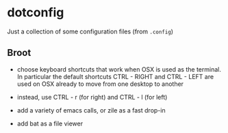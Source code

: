 # dotconfig
Just a collection of some configuration files (from `.config`)

## Broot

- choose keyboard shortcuts that work when OSX is used as the terminal. In particular the default shortcuts 
  CTRL - RIGHT and CTRL - LEFT are used on OSX already to move from one desktop to another
- instead, use CTRL - r (for right) and CTRL - l (for left)

- add a variety of emacs calls, or zile as a fast drop-in

- add bat as a file viewer


